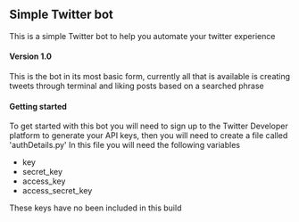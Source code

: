 ## Simple Twitter bot

This is a simple Twitter bot to help you automate your twitter experience

#### Version 1.0
This is the bot in its most basic form, currently all that is available is creating tweets through terminal and liking posts based on a searched phrase

#### Getting started

To get started with this bot you will need to sign up to the Twitter Developer platform to generate your API keys, then you will need to create a file called 'authDetails.py' In this file you will need the following variables

* key
* secret_key
* access_key
* access_secret_key

These keys have no been included in this build